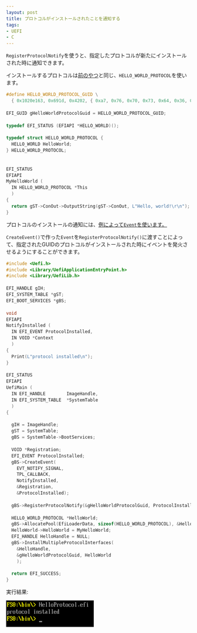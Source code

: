 ```yaml
---
layout: post
title: プロトコルがインストールされたことを通知する
tags:
- UEFI
- C
---
```


`RegisterProtocolNotify`を使うと、指定したプロトコルが新たにインストールされた時に通知できます。

インストールするプロトコルは[前のやつ](/2017/07/07/03-uefi-create-protocol.html)と同じ、`HELLO_WORLD_PROTOCOL`を使います。

``` c
#define HELLO_WORLD_PROTOCOL_GUID \
  { 0x1020e163, 0x691d, 0x4202, { 0xa7, 0x76, 0x70, 0x73, 0x64, 0x36, 0x23, 0xbd } }

EFI_GUID gHelloWorldProtocolGuid = HELLO_WORLD_PROTOCOL_GUID;

typedef EFI_STATUS (EFIAPI *HELLO_WORLD)();

typedef struct HELLO_WORLD_PROTOCOL {
  HELLO_WORLD HelloWorld;
} HELLO_WORLD_PROTOCOL;


EFI_STATUS
EFIAPI
MyHelloWorld (
  IN HELLO_WORLD_PROTOCOL *This
  )
{
  return gST->ConOut->OutputString(gST->ConOut, L"Hello, world!\r\n");
}
```

プロトコルのインストールの通知には、[例によって`Event`を使います。](/2017/07/03/01-uefi-event.html)

`CreateEvent()`で作った`Event`を`RegisterProtocolNotify()`に渡すことによって、指定されたGUIDのプロトコルがインストールされた時にイベントを発火させるようにすることができます。

``` c
#include <Uefi.h>
#include <Library/UefiApplicationEntryPoint.h>
#include <Library/UefiLib.h>

EFI_HANDLE gIH;
EFI_SYSTEM_TABLE *gST;
EFI_BOOT_SERVICES *gBS;

void
EFIAPI
NotifyInstalled (
  IN EFI_EVENT ProtocolInstalled,
  IN VOID *Context
  )
{
  Print(L"protocol installed\n");
}

EFI_STATUS
EFIAPI
UefiMain (
  IN EFI_HANDLE        ImageHandle,
  IN EFI_SYSTEM_TABLE  *SystemTable
  )
{

  gIH = ImageHandle;
  gST = SystemTable;
  gBS = SystemTable->BootServices;

  VOID *Registration;
  EFI_EVENT ProtocolInstalled;
  gBS->CreateEvent(
    EVT_NOTIFY_SIGNAL,
    TPL_CALLBACK,
    NotifyInstalled,
    &Registration,
    &ProtocolInstalled);

  gBS->RegisterProtocolNotify(&gHelloWorldProtocolGuid, ProtocolInstalled, &Registration);

  HELLO_WORLD_PROTOCOL *HelloWorld;
  gBS->AllocatePool(EfiLoaderData, sizeof(HELLO_WORLD_PROTOCOL), &HelloWorld);
  HelloWorld->HelloWorld = MyHelloWorld;
  EFI_HANDLE HelloHandle = NULL;
  gBS->InstallMultipleProtocolInterfaces(
    &HelloHandle,
    &gHelloWorldProtocolGuid, HelloWorld
    );

  return EFI_SUCCESS;
}
```

実行結果:

![/img/post/2017-07-07-register-protocol-notify.png](/img/post/2017-07-07-register-protocol-notify.png)
